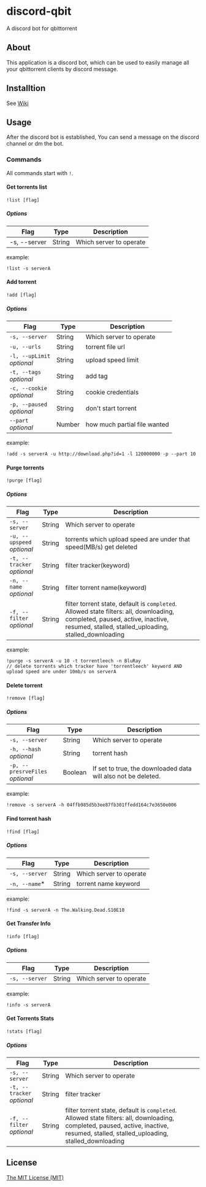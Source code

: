 #  discord-qbit
A discord bot for qbittorrent

## About

This application is a discord bot, which can be used to easily manage all your qbittorrent clients by discord message.

## Installtion

See [Wiki](https://github.com/lushdog/discord-qbit/wiki)

## Usage

After the discord bot is established, You can send a message on the discord channel or dm the bot.

### Commands
All commands start with `!`.

#### Get torrents list
```
!list [flag]
```
##### Options
| Flag | Type | Description |
|------|------|-------------|
|  -s, --server    |    String  | Which server to operate       |
example: 
```
!list -s serverA
```

#### Add torrent
```
!add [flag]
```
##### Options
| Flag | Type | Description |
|------|------|-------------|
|  `-s, --server`   |    String  | Which server to operate|
|  `-u, --urls`   |    String  | torrent file url|
|  `-l, --upLimit`<br>*optional*   |    String  | upload speed limit|
|  `-t, --tags`<br>*optional*   |    String  | add tag|
|  `-c, --cookie`<br>*optional*   |    String  | cookie credentials|
|  `-p, --paused`<br>*optional*   |    String  | don't start torrent|
|  `--part`<br>*optional*   |    Number  | how much partial file wanted |
example: 
```
!add -s serverA -u http://download.php?id=1 -l 120000000 -p --part 10
```
#### Purge torrents
```
!purge [flag]
```
##### Options
| Flag | Type | Description |
|------|------|-------------|
|  `-s, --server`   |    String  | Which server to operate|
|  `-u, --upspeed`<br>*optional*   |    String  | torrents which upload speed are under that speed(MB/s) get deleted |
|  `-t, --tracker`<br>*optional*   |    String  | filter tracker(keyword) |
|  `-n, --name`<br>*optional*   |    String  |filter torrent name(keyword) |
|  `-f, --filter`<br>*optional*   |    String  |filter torrent state, default is `completed`.  Allowed state filters: all, downloading, completed, paused, active, inactive, resumed, stalled, stalled_uploading, stalled_downloading |
example: 
```
!purge -s serverA -u 10 -t torrentleech -n BluRay
// delete torrents which tracker have 'torrentleech' keyword AND upload speed are under 10mb/s on serverA
```

#### Delete torrent
```
!remove [flag]
```
##### Options
| Flag | Type | Description |
|------|------|-------------|
|  `-s, --server`   |    String  | Which server to operate|
|  `-h, --hash`<br>*optional*   |    String  | torrent hash|
|  `-p, --presrveFiles`<br>*optional*   |    Boolean  | If set to true, the downloaded data will also not be deleted.|
example: 
```
!remove -s serverA -h 04ffb985d5b3ee87fb301ffedd164c7e3650e006
```

#### Find torrent hash
```
!find [flag]
```
##### Options
| Flag | Type | Description |
|------|------|-------------|
|  `-s, --server`   |    String  | Which server to operate|
|  `-n, --name`*   |    String  | torrent name keyword|
example: 
```
!find -s serverA -n The.Walking.Dead.S10E10
```
#### Get Transfer Info
```
!info [flag]
```
##### Options
| Flag | Type | Description |
|------|------|-------------|
|  `-s, --server`   |    String  | Which server to operate|
example: 
```
!info -s serverA
```
#### Get Torrents Stats
```
!stats [flag]
```
##### Options
| Flag | Type | Description |
|------|------|-------------|
|  `-s, --server`   |    String  | Which server to operate|
|  `-t, --tracker`<br>*optional*   |    String  | filter  tracker|
|  `-f, --filter`<br>*optional*   |    String  | filter torrent state, default is `completed`.  Allowed state filters: all, downloading, completed, paused, active, inactive, resumed, stalled, stalled_uploading, stalled_downloading |

## License

[The MIT License (MIT)](https://raw.githubusercontent.com/v2fly/v2ray-core/master/LICENSE)
